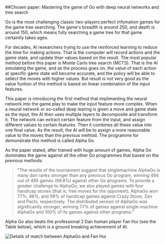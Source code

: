 ##Chosen paper: Mastering the game of Go with deep neural networks and tree search

Go is the most challenging classic two-players perfect infomation games for the game tree searching. The game's breadth is around 250, and depth is around 150, which means fully searching a game tree for that game certainlly takes ages. 

For decades, AI researchers trying to use the reinforced learning to reduce the time for making actions. That is the computer will record actions and the game state, and update thier values based on the result. The most popular method before this paper is Monte Carlo tree search (MCTS). That is the AI simulating the game, and as the process goes on, the value of each action at specific game state will become accurate, and the policy will be able to sellect the moves with higher values. But result is not very good as the value funtion of this method is based on linear combination of the input features.


This paper is introducing the first method that implimenting the neural network into the game play to make the input feature more complex. When a neural network or so-called deep learing is given a move and game state as the input, the AI then uses multiple layers to decomposite and transform it. The network can extract certain feature from the input, and assign different values to certain features. Then it combines all these value  into one final value. As the result, the AI will be to assign a more reasonable value to the moves than the previous mehtod. The programme for demonstrate this method is called Alpha Go.

As the paper stated, after trained with huge amount of games, Alpha Go dominates the game against all the other Go programmes that based on the previous methods:

>"The results of the tournament suggest that singlemachine AlphaGo is many dan ranks stronger than any previous Go program, winning 494 out of 495 games (99.8%) against other Go programs. To provide a greater challenge to AlphaGo, we also played games with four handicap stones (that is, free moves for the opponent); AlphaGo won 77%, 86%, and 99% of handicap games against Crazy Stone, Zen and Pachi, respectively. The distributed version of AlphaGo was significantly stronger, winning 77% of games against single-machine AlphaGo and 100% of its games against other programs."

Alpha Go also beats the professional 2 Dan human player Fan Hui (see the Table below), which is a ground breaking achievement of AI.

![Details of match between AlphaGo and Fan Hui](http://ojjmxp9dc.bkt.clouddn.com/2017-08-25-%E5%B1%8F%E5%B9%95%E5%BF%AB%E7%85%A7%202017-08-25%20%E4%B8%8A%E5%8D%8810.22.23.png)










